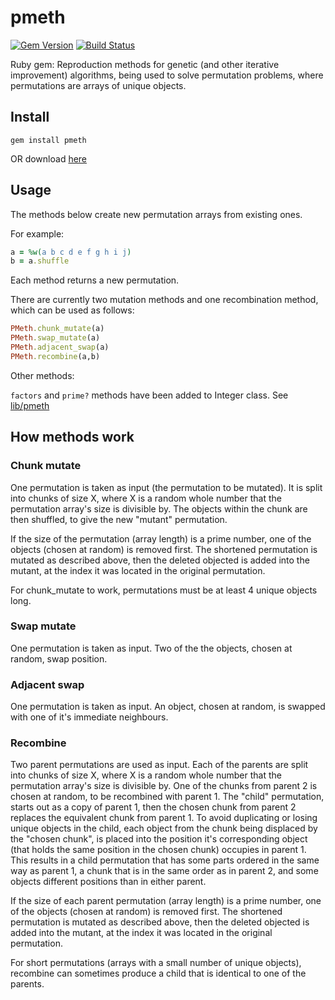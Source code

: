 pmeth
=====
[![Gem Version](https://badge.fury.io/rb/pmeth.svg)](http://badge.fury.io/rb/pmeth)
[![Build Status](https://drone.io/github.com/edwardchalstrey1/pmeth/status.png)](https://drone.io/github.com/edwardchalstrey1/pmeth/latest)

Ruby gem: Reproduction methods for genetic (and other iterative improvement) algorithms, being used to solve permutation problems, where permutations are arrays of unique objects.

Install
---

```
gem install pmeth
```

OR download [here](https://rubygems.org/gems/pmeth)

Usage
----

The methods below create new permutation arrays from existing ones.

For example:

```ruby
a = %w(a b c d e f g h i j)
b = a.shuffle
```

Each method returns a new permutation.

There are currently two mutation methods and one recombination method, which can be used as follows:

```ruby
PMeth.chunk_mutate(a)
PMeth.swap_mutate(a)
PMeth.adjacent_swap(a)
PMeth.recombine(a,b)
```

Other methods:

```factors``` and ```prime?``` methods have been added to Integer class. See [lib/pmeth](https://github.com/edwardchalstrey1/pmeth/blob/master/lib/pmeth.rb)

How methods work
-----

### Chunk mutate

One permutation is taken as input (the permutation to be mutated). It is split into chunks of size X, where X is a random whole number that the permutation array's size is divisible by. The objects within the chunk are then shuffled, to give the new "mutant" permutation. 

If the size of the permutation (array length) is a prime number, one of the objects (chosen at random) is removed first. The shortened permutation is mutated as described above, then the deleted objected is added into the mutant, at the index it was located in the original permutation.

For chunk_mutate to work, permutations must be at least 4 unique objects long.

### Swap mutate

One permutation is taken as input. Two of the the objects, chosen at random, swap position.

### Adjacent swap

One permutation is taken as input. An object, chosen at random, is swapped with one of it's immediate neighbours.

### Recombine

Two parent permutations are used as input. Each of the parents are split into chunks of size X, where X is a random whole number that the permutation array's size is divisible by. One of the chunks from parent 2 is chosen at random, to be recombined with parent 1. The "child" permutation, starts out as a copy of parent 1, then the chosen chunk from parent 2 replaces the equivalent chunk from parent 1. To avoid duplicating or losing unique objects in the child, each object from the chunk being displaced by the "chosen chunk", is placed into the position it's corresponding object (that holds the same position in the chosen chunk) occupies in parent 1. This results in a child permutation that has some parts ordered in the same way as parent 1, a chunk that is in the same order as in parent 2, and some objects different positions than in either parent.

If the size of each parent permutation (array length) is a prime number, one of the objects (chosen at random) is removed first. The shortened permutation is mutated as described above, then the deleted objected is added into the mutant, at the index it was located in the original permutation.

For short permutations (arrays with a small number of unique objects), recombine can sometimes produce a child that is identical to one of the parents.
